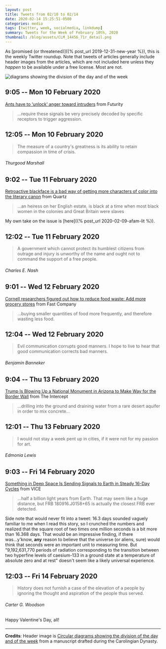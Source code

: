 ```yaml
---
layout: post
title: Tweets from 02/10 to 02/14
date: 2020-02-14 15:25:51-0500
categories: media
tags: [twitter, week, socialmedia, linkdump]
summary: Tweets for the Week of February 10th, 2020
thumbnail: /blog/assets/CLM_14456_71r_detail.png
---
```


As [promised (or threatened)]({% post_url 2019-12-31-new-year %}), this is the weekly Twitter roundup.  Note that tweets of articles generally include header images from the articles, which are not included here unless they *happen* to be available under a free license.  Most are not.

![diagrams showing the division of the day and of the week](/blog/assets/CLM_14456_71r_detail.png "diagrams showing the division of the day and of the week")

## 9:05 -- Mon 10 February 2020

[<i class="fab fa-twitter-square"></i>](https://jcolag.github.io/twitter/1226869679194595329) [Ants have to ‘unlock’ anger toward intruders](https://www.futurity.org/ants-aggressive-behavior-2271132/) from Futurity

 > ...require these signals be very precisely decoded by specific receptors to trigger aggression.

## 12:05 -- Mon 10 February 2020

[<i class="fab fa-twitter"></i>](https://jcolag.github.io/twitter/1226914977694523393)

 > The measure of a country's greatness is its ability to retain compassion in time of crisis.

###### Thurgood Marshall

## 9:02 -- Tue 11 February 2020

[<i class="fab fa-twitter-square"></i>](https://jcolag.github.io/twitter/1227231312219643905) [Retroactive blackface is a bad way of getting more characters of color into the literary canon](https://qz.com/1797581/why-barnes-nobles-diversity-editions-book-covers-backfired/) from Quartz

 > ...an heiress on her English estate, is black at a time when most black women in the colonies and Great Britain were slaves

My own take on the issue is [here]({% post_url 2020-02-09-afam-lit %}).

## 12:02 -- Tue 11 February 2020

[<i class="fab fa-twitter"></i>](https://jcolag.github.io/twitter/1227276610480615429)

 > A government which cannot protect its humblest citizens from outrage and injury is unworthy of the name and ought not to command the support of a free people.

###### Charles E. Nash

## 9:01 -- Wed 12 February 2020

[<i class="fab fa-twitter-square"></i>](https://jcolag.github.io/twitter/1227593448246562816) [Cornell researchers figured out how to reduce food waste: Add more grocery stores](https://www.fastcompany.com/90460543/cornell-researchers-figured-out-how-to-reduce-food-waste-add-more-grocery-stores) from Fast Company

 > ...buying smaller quantities of food more frequently, and therefore wasting less food.

## 12:04 -- Wed 12 February 2020

[<i class="fab fa-twitter"></i>](https://jcolag.github.io/twitter/1227639502119874561)

 > Evil communication corrupts good manners. I hope to live to hear that good communication corrects bad manners.

###### Benjamin Banneker

## 9:04 -- Thu 13 February 2020

[<i class="fab fa-twitter-square"></i>](https://jcolag.github.io/twitter/1227956590990413824) [Trump Is Blowing Up a National Monument in Arizona to Make Way for the Border Wall](https://theintercept.com/2020/02/06/border-wall-construction-organ-pipe/) from The Intercept

 > ...drilling into the ground and draining water from a rare desert aquifer in order to mix concrete...

## 12:01 -- Thu 13 February 2020

[<i class="fab fa-twitter"></i>](https://jcolag.github.io/twitter/1228001134775803904)

 > I would not stay a week pent up in cities, if it were not for my passion for art.

###### Edmonia Lewis

## 9:03 -- Fri 14 February 2020

[<i class="fab fa-twitter-square"></i>](https://jcolag.github.io/twitter/1228318727764160512) [Something in Deep Space Is Sending Signals to Earth in Steady 16-Day Cycles](https://www.vice.com/en_us/article/wxexwz/something-in-deep-space-is-sending-signals-to-earth-in-steady-16-day-cycles) from VICE

 > ...half a billion light years from Earth. That may seem like a huge distance, but FRB 180916.J0158+65 is actually the closest FRB ever detected.

Side note that would never fit into a tweet:  16.3 days sounded vaguely familiar to me when I read this story, so I crunched the numbers and realized that the square root of two times one million seconds is a bit more than 16.368 days.  That would be an impressive finding, if there was...y'know, **any** reason to believe that the universe (or aliens, sure) would think that seconds were an important unit to measuring time.  But "9,192,631,770 periods of radiation corresponding to the transition between two hyperfine levels of caesium-133 in a ground state at a temperature of absolute zero and at rest" [<sup class="fab fa-wikipedia-w"></sup>](https://en.wiktionary.org/wiki/second) doesn't seem like a likely universal experience.

## 12:03 -- Fri 14 February 2020

[<i class="fab fa-twitter"></i>](https://jcolag.github.io/twitter/1228364025794375682)

 > History does not furnish a case of the elevation of a people by ignoring the thought and aspiration of the people thus served.

###### Carter G. Woodson

Happy Valentine's Day, all!

#### <i class="fas fa-hand-holding-heart"></i>

* * *

**Credits**:  Header image is [Circular diagrams showing the division of the day and of the week](https://en.wikipedia.org/wiki/Week#/media/File:CLM_14456_71r_detail.jpg) from a manuscript drafted during the Carolingian Dynasty.
